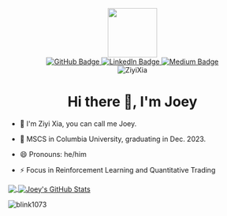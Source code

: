 <div id="header" align="center">
  <img src="https://static.wikia.nocookie.net/smosh/images/e/e1/025Pikachu_OS_anime_4.png/revision/latest/scale-to-width-down/1000?cb=20140725081329" width="100"/>
</div>


<div id="badges" align="center">
  <a href="https://github.com/ZiyiXia">
    <img src="https://img.shields.io/badge/github-%23121011.svg?style=for-the-badge&logo=github&logoColor=white" alt="GitHub Badge"/>
  </a>
  <a href="https://www.linkedin.com/in/ziyixia/">
    <img src="https://img.shields.io/badge/LinkedIn-blue?style=for-the-badge&logo=linkedin&logoColor=white" alt="LinkedIn Badge"/>
  </a>
  <a href="https://medium.com/@zx2325">
    <img src="https://img.shields.io/badge/Medium-12100E?style=for-the-badge&logo=medium&logoColor=white" alt="Medium Badge"/>
  </a>
</div>

<div id="views" align="center">
    <img src="https://komarev.com/ghpvc/?username=ZiyiXia&color=green" alt="ZiyiXia" />
</div>

<h1 align="center">Hi there 👋, I'm Joey</h1>

- 🔭 I'm Ziyi Xia, you can call me Joey.

- 👯 MSCS in Columbia University, graduating in Dec. 2023.

- 😄 Pronouns: he/him

- ⚡ Focus in Reinforcement Learning and Quantitative Trading

<a href="https://github.com/ZiyiXia/ZiyiXia">
<!-- <img align="center" src="https://github-readme-stats.vercel.app/api/top-langs?username=ZiyiXia&show_icons=true&locale=en&layout=compact&langs_count=3" alt="ZiyiXia" /> -->
<img align="center" src="https://github-readme-stats.vercel.app/api/top-langs/?username=ZiyiXia&langs_count=3" />
</a>

<!-- [![ZiyiXia's GitHub stats](https://github-readme-stats.vercel.app/api?username=ZiyiXia)](https://github.com/anuraghazra/github-readme-stats) -->
<a href="https://github.com/ZiyiXia/ZiyiXia">
<img align="center" src="https://github-readme-stats.vercel.app/api?username=ZiyiXia&line_height=27&show_icons=true&locale=en&layout=compact" alt="Joey's GitHub Stats" />
</a>

<p><img align="center" src="https://github-readme-streak-stats.herokuapp.com/?user=ZiyiXia&line_height=26.5" alt="blink1073" /></p>

